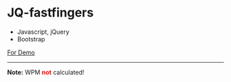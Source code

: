 ﻿# JQ-fastfingers
- Javascript, jQuery
- Bootstrap

[For Demo](https://bberkay.github.io/JQ-fastfingers/)
<hr>
<b>Note:</b> WPM <b style = "color:red">not</b> calculated!
